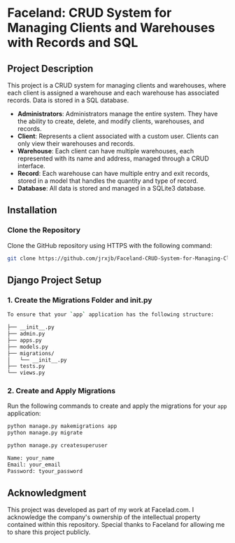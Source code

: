 # Faceland: CRUD System for Managing Clients and Warehouses with Records and SQL

## Project Description

This project is a CRUD system for managing clients and warehouses, where each client is assigned a warehouse and each warehouse has associated records. Data is stored in a SQL database.

- **Administrators**: Administrators manage the entire system. They have the ability to create, delete, and modify clients, warehouses, and records.
- **Client**: Represents a client associated with a custom user. Clients can only view their warehouses and records.
- **Warehouse**: Each client can have multiple warehouses, each represented with its name and address, managed through a CRUD interface.
- **Record**: Each warehouse can have multiple entry and exit records, stored in a model that handles the quantity and type of record.
- **Database**: All data is stored and managed in a SQLite3 database.



## Installation

### Clone the Repository

Clone the GitHub repository using HTTPS with the following command:

```bash
git clone https://github.com/jrxjb/Faceland-CRUD-System-for-Managing-Clients-and-Warehouses-with-Records-and-SQL.git
```

## Django Project Setup

### 1. Create the Migrations Folder and __init__.py

```bash
To ensure that your `app` application has the following structure:

├── __init__.py
├── admin.py
├── apps.py
├── models.py
├── migrations/
│   └── __init__.py
├── tests.py
└── views.py
```

### 2. Create and Apply Migrations

Run the following commands to create and apply the migrations for your `app` application:

```bash
python manage.py makemigrations app
python manage.py migrate

python manage.py createsuperuser

Name: your_name
Email: your_email
Password: tyour_password
```

## Acknowledgment

This project was developed as part of my work at Facelad.com. I acknowledge the company's ownership of the intellectual property contained within this repository. Special thanks to Faceland for allowing me to share this project publicly.
